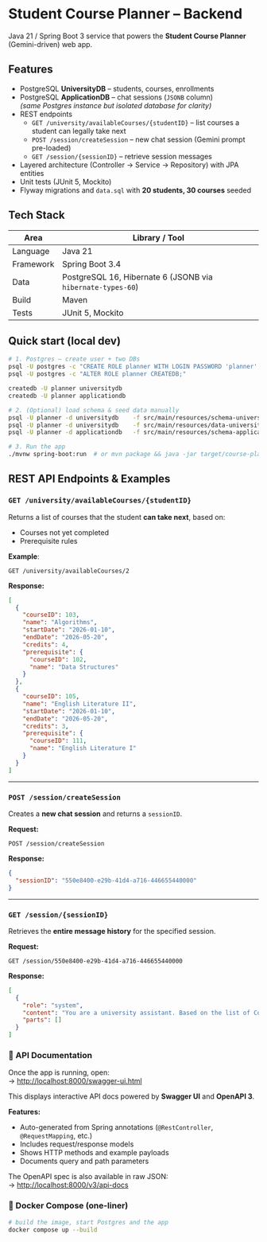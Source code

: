 # Student Course Planner – Backend

Java 21 / Spring Boot 3 service that powers the **Student Course Planner** (Gemini-driven) web app.

## Features

* PostgreSQL **UniversityDB** – students, courses, enrollments
* PostgreSQL **ApplicationDB** – chat sessions (`JSONB` column)  
  *(same Postgres instance but isolated database for clarity)*
* REST endpoints
    * `GET /university/availableCourses/{studentID}` – list courses a student can legally take next
    * `POST /session/createSession` – new chat session (Gemini prompt pre-loaded)
    * `GET /session/{sessionID}` – retrieve session messages
* Layered architecture (Controller → Service → Repository) with JPA entities
* Unit tests (JUnit 5, Mockito)
* Flyway migrations and `data.sql` with **20 students, 30 courses** seeded

## Tech Stack

| Area      | Library / Tool                                              |
|-----------|-------------------------------------------------------------|
| Language  | Java 21                                                     |
| Framework | Spring Boot 3.4                                             |
| Data      | PostgreSQL 16, Hibernate 6 (JSONB via `hibernate-types-60`) |
| Build     | Maven                                                       |
| Tests     | JUnit 5, Mockito                                            |

## Quick start (local dev)

```bash
# 1. Postgres – create user + two DBs
psql -U postgres -c "CREATE ROLE planner WITH LOGIN PASSWORD 'planner';"
psql -U postgres -c "ALTER ROLE planner CREATEDB;"

createdb -U planner universitydb
createdb -U planner applicationdb

# 2. (Optional) load schema & seed data manually
psql -U planner -d universitydb    -f src/main/resources/schema-university.sql
psql -U planner -d universitydb    -f src/main/resources/data-university.sql
psql -U planner -d applicationdb   -f src/main/resources/schema-application.sql

# 3. Run the app
./mvnw spring-boot:run  # or mvn package && java -jar target/course-planner-0.0.1-SNAPSHOT.jar
```

## REST API Endpoints & Examples

### `GET /university/availableCourses/{studentID}`

Returns a list of courses that the student **can take next**, based on:

- Courses not yet completed
- Prerequisite rules

**Example**:

```http
GET /university/availableCourses/2
```

**Response:**

```json
[
  {
    "courseID": 103,
    "name": "Algorithms",
    "startDate": "2026-01-10",
    "endDate": "2026-05-20",
    "credits": 4,
    "prerequisite": {
      "courseID": 102,
      "name": "Data Structures"
    }
  },
  {
    "courseID": 105,
    "name": "English Literature II",
    "startDate": "2026-01-10",
    "endDate": "2026-05-20",
    "credits": 3,
    "prerequisite": {
      "courseID": 111,
      "name": "English Literature I"
    }
  }
]
```

---

### `POST /session/createSession`

Creates a **new chat session** and returns a `sessionID`.

**Request:**

```http
POST /session/createSession
```

**Response:**

```json
{
  "sessionID": "550e8400-e29b-41d4-a716-446655440000"
}
```

---

### `GET /session/{sessionID}`

Retrieves the **entire message history** for the specified session.

**Request:**

```http
GET /session/550e8400-e29b-41d4-a716-446655440000
```

**Response:**

```json
[
  {
    "role": "system",
    "content": "You are a university assistant. Based on the list of Courses and StudentProfile, generate an optimized SemesterPlan for the student.",
    "parts": []
  }
]
```

### 📘 API Documentation

Once the app is running, open:  
→ [http://localhost:8000/swagger-ui.html](http://localhost:8000/swagger-ui.html)

This displays interactive API docs powered by **Swagger UI** and **OpenAPI 3**.

**Features:**

- Auto-generated from Spring annotations (`@RestController`, `@RequestMapping`, etc.)
- Includes request/response models
- Shows HTTP methods and example payloads
- Documents query and path parameters

The OpenAPI spec is also available in raw JSON:  
→ [http://localhost:8000/v3/api-docs](http://localhost:8000/v3/api-docs)

### 🔄 Docker Compose (one-liner)

```bash
# build the image, start Postgres and the app
docker compose up --build
